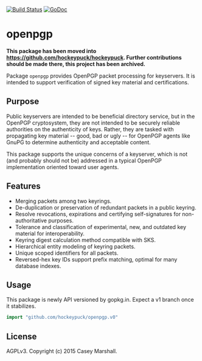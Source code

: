 [![Build Status](https://travis-ci.org/hockeypuck/openpgp.svg?branch=master)](https://travis-ci.org/hockeypuck/openpgp)
[![GoDoc](https://godoc.org/gopkg.in/hockeypuck/openpgp.v0?status.svg)](https://godoc.org/gopkg.in/hockeypuck/openpgp.v0)

# openpgp

__This package has been moved into https://github.com/hockeypuck/hockeypuck. Further contributions should be made there, this project has been archived.__

Package `openpgp` provides OpenPGP packet processing for keyservers. It is
intended to support verification of signed key material and certifications.

## Purpose

Public keyservers are intended to be beneficial directory service, but in the
OpenPGP cryptosystem, they are not intended to be securely reliable authorities
on the authenticity of keys. Rather, they are tasked with propagating key
material -- good, bad or ugly -- for OpenPGP agents like GnuPG to determine
authenticity and acceptable content.

This package supports the unique concerns of a keyserver, which is not (and
probably should not be) addressed in a typical OpenPGP implementation oriented toward user agents.

## Features

* Merging packets among two keyrings.
* De-duplication or preservation of redundant packets in a public keyring.
* Resolve revocations, expirations and certifying self-signatures for
  non-authoritative purposes.
* Tolerance and classification of experimental, new, and outdated key material
  for interoperability.
* Keyring digest calculation method compatible with SKS.
* Hierarchical entity modeling of keyring packets.
* Unique scoped identifiers for all packets.
* Reversed-hex key IDs support prefix matching, optimal for many database indexes.

## Usage

This package is newly API versioned by gopkg.in. Expect a v1 branch once it stabilizes.

```go
import "github.com/hockeypuck/openpgp.v0"
```

## License

AGPLv3. Copyright (c) 2015 Casey Marshall.

